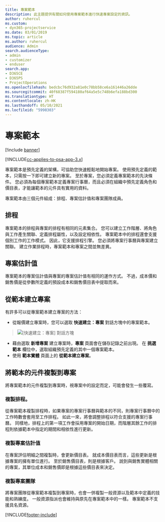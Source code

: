 ```yaml
---
title: 專案範本
description: 此主題提供有關如何使用專案範本進行快速專案設定的資訊。
author: ruhercul
ms.custom:
- dyn365-projectservice
ms.date: 03/01/2019
ms.topic: article
ms.author: ruhercul
audience: Admin
search.audienceType:
- admin
- customizer
- enduser
search.app:
- D365CE
- D365PS
- ProjectOperations
ms.openlocfilehash: bedcbc76d932a81e0c78bb58ce6a161446a26dde
ms.sourcegitcommit: 40f68387f594180af64a5e5c748b6efa188bd300
ms.translationtype: HT
ms.contentlocale: zh-HK
ms.lasthandoff: 05/10/2021
ms.locfileid: "5998303"
---
```

# <a name="project-templates"></a>專案範本 

[!include [banner](../includes/psa-now-project-operations.md)]

[!INCLUDE[cc-applies-to-psa-app-3.x](../includes/cc-applies-to-psa-app-3x.md)]

專案範本是預先定義的架構，可協助您快速輕鬆地開始專案。 使用預先定義的範本，只需按一下即可建立新的專案。 至於專案，您必須定義專案範本的先決條件。 您必須為每個專案範本定義專案行事曆，而且必須在組織中預先定義角色和價目表，才能讓範本的元件具有實用的資料。

專案範本由三個元件組成：排程、專案估計值和專案團隊成員。

## <a name="schedule"></a>排程

專案範本的排程與專案的排程有相同的元素集合。 您可以建立工作階層、將角色與工作產生關聯、定義排程屬性，以及設定相依性。 專案範本中的排程還會支援個別工作的工作模式。 因此，它支援排程引擎。 您必須將專案行事曆與專案建立關聯。 建立作業排程時，專案範本和專案之間並無差異。

## <a name="project-estimates"></a>專案估計值

專案範本的專案估計值與專案的專案估計值有相同的運作方式。 不過，成本價和銷售價是從參數所定義的預設成本和銷售價目表中提取而來。

## <a name="creating-a-project-from-a-template"></a>從範本建立專案
 
有許多可以從專案範本建立專案的方法：

- 從報價建立專案時，您可以選取 **快速建立：專案** 對話方塊中的專案範本。

> ![[快速建立：專案] 對話方塊](media/project-11.png)

- 藉由選取 **新增專案** 建立專案時，**專案** 頁面會在儲存記錄之前出現。 在 **挑選範本** 欄位中，選取組織預先定義的其中一個專案範本。
- 使用 **範本實體** 頁面上的 **從範本建立專案**。

## <a name="copying-components-of-template-to-project"></a>將範本的元件複製到專案

將專案範本的元件複製到專案時，視專案中的設定而定，可能會發生一些覆寫。

### <a name="copying-the-schedule"></a>複製排程。

從專案範本複製排程時，如果專案的專案行事曆與範本的不同，則專案行事曆中的工作時數會套用至工作排程。 如此一來，將會調整排程以符合支援的專案行事曆。 同樣地，排程上的第一項工作會採用專案的開始日期，而階層其餘工作的排程則依據範本中指定的期間和相依性進行更新。 

### <a name="copying-project-estimates"></a>複製專案估計值 

在專案評估明細之間複製時，會更新價目表。 就成本價目表而言，這些更新是根據專案的擁有單位進行。 至於銷售價目表，則是根據客戶。 說到與銷售實體相關的專案，其單位成本和銷售價即是根據這些價目表來決定。

### <a name="copying-a-project-team"></a>複製專案團隊

將專案團隊從專案範本複製到專案時，也會一併複製一般資源以及範本中定義的技能和熟練度。 一般資源指派也會維持與原先在專案範本中的一樣。 專案範本不支援具名資源。


[!INCLUDE[footer-include](../includes/footer-banner.md)]